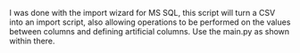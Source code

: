I was done with the import wizard for MS SQL, this script will turn a CSV into an import script, also allowing operations to be performed on the values between columns and defining artificial columns. Use the main.py as shown within there.
